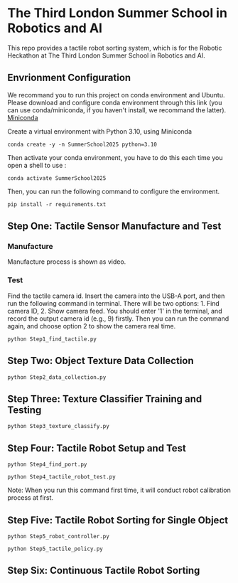 # The Third London Summer School in Robotics and AI

This repo provides a tactile robot sorting system, which is for the Robotic Heckathon at The Third London Summer School in Robotics and AI.

## Envrionment Configuration
We recommand you to run this project on conda environment and Ubuntu. Please download and configure conda environment through this link (you can use conda/miniconda, if you haven't install, we recommand the latter). [Miniconda](https://www.anaconda.com/docs/getting-started/miniconda/install#linux)

Create a virtual environment with Python 3.10, using Miniconda
```
conda create -y -n SummerSchool2025 python=3.10 
```

Then activate your conda environment, you have to do this each time you open a shell to use : 
```
conda activate SummerSchool2025
```

Then, you can run the following command to configure the environment.
```
pip install -r requirements.txt
```

## Step One: Tactile Sensor Manufacture and Test
### Manufacture
Manufacture process is shown as video.

### Test
Find the tactile camera id. Insert the camera into the USB-A port, and then run the following command in terminal. There will be two options: 1. Find camera ID, 2. Show camera feed. You should enter '1' in the terminal, and record the output camera id (e.g., 9) firstly. Then you can run the command again, and choose option 2 to show the camera real time.

```
python Step1_find_tactile.py
``` 

## Step Two: Object Texture Data Collection
```
python Step2_data_collection.py
``` 

## Step Three: Texture Classifier Training and Testing
```
python Step3_texture_classify.py
``` 

## Step Four: Tactile Robot Setup and Test
```
python Step4_find_port.py
``` 


```
python Step4_tactile_robot_test.py
``` 
Note: When you run this command first time, it will conduct robot calibration process at first.

## Step Five: Tactile Robot Sorting for Single Object

```
python Step5_robot_controller.py
```

```
python Step5_tactile_policy.py
```

## Step Six: Continuous Tactile Robot Sorting
